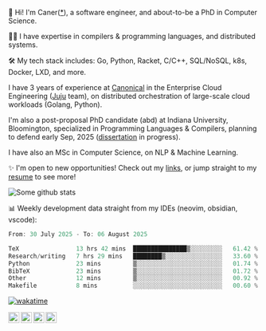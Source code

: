👋 Hi! I'm Caner([*](https://cderici.github.io/docs/audio/name-pronunciation.opus)), a software engineer, and about-to-be a PhD in Computer Science.

🧙‍♂️ I have expertise in compilers & programming languages, and distributed systems.

🛠️ My tech stack includes: Go, Python, Racket, C/C++, SQL/NoSQL, k8s, Docker, LXD, and more.

I have 3 years of experience at [Canonical](https://github.com/canonical) in the Enterprise Cloud Engineering ([Juju](https://github.com/juju/juju) team), on distributed orchestration of large-scale cloud workloads (Golang, Python).

I'm also a post-proposal PhD candidate (abd) at Indiana University, Bloomington, specialized in Programming Languages & Compilers, planning to defend early Sep, 2025 ([dissertation](https://github.com/cderici/dissertation) in progress).

I have also an MSc in Computer Science, on NLP & Machine Learning.

✨ I'm open to new opportunities! Check out my [links](https://dericilab.live/), or jump straight to my [resume](https://cderici.github.io/docs/CanerDerici_Resume.pdf) to see more!

![Some github stats](https://github-readme-stats.vercel.app/api?username=cderici&show_icons=true&theme=radical&hide_border=true&hide=stars,contribs)

📊 Weekly development data straight from my IDEs (neovim, obsidian, vscode):

<!--START_SECTION:waka-->

```go
From: 30 July 2025 - To: 06 August 2025

TeX                13 hrs 42 mins  ███████████████▒░░░░░░░░░   61.42 %
Research/writing   7 hrs 29 mins   ████████▒░░░░░░░░░░░░░░░░   33.60 %
Python             23 mins         ▒░░░░░░░░░░░░░░░░░░░░░░░░   01.74 %
BibTeX             23 mins         ▒░░░░░░░░░░░░░░░░░░░░░░░░   01.72 %
Other              12 mins         ▒░░░░░░░░░░░░░░░░░░░░░░░░   00.92 %
Makefile           8 mins          ░░░░░░░░░░░░░░░░░░░░░░░░░   00.60 %
```

<!--END_SECTION:waka-->

[![wakatime](https://wakatime.com/badge/user/afc0c5fb-feac-4830-8928-4c313fba9d55.svg)](https://wakatime.com/@afc0c5fb-feac-4830-8928-4c313fba9d55)

<a href="https://cderici.github.io/">
  <img align="left" alt="Homepage" width="22px" src="https://github.com/elax46/custom-brand-icons/blob/main/icon-svg/tabbar-home.svg" />
</a>
<a href="https://www.linkedin.com/in/caner-derici-0619b0aa">
  <img align="left" alt="LinkedIN" width="22px" src="https://upload.wikimedia.org/wikipedia/commons/8/81/LinkedIn_icon.svg" />
</a>
<a href="https://www.instagram.com/caner.derici/">
  <img align="left" alt="Instagram" width="22px" src="https://raw.githubusercontent.com/hussainweb/hussainweb/main/icons/instagram.png" />
</a>
<a href="https://twitter.com/canerderici">
  <img align="left" alt="Twitter" width="22px" src="https://upload.wikimedia.org/wikipedia/commons/6/6f/Logo_of_Twitter.svg" />
</a>





<!--
**cderici/cderici** is a ✨ _special_ ✨ repository because its `README.md` (this file) appears on your GitHub profile.

Here are some ideas to get you started:

- 🔭 I’m currently working on ...
- 🌱 I’m currently learning ...
- 👯 I’m looking to collaborate on ...
- 🤔 I’m looking for help with ...
- 💬 Ask me about ...
- 📫 How to reach me: ...
- 😄 Pronouns: ...
- ⚡ Fun fact: ...
-->
